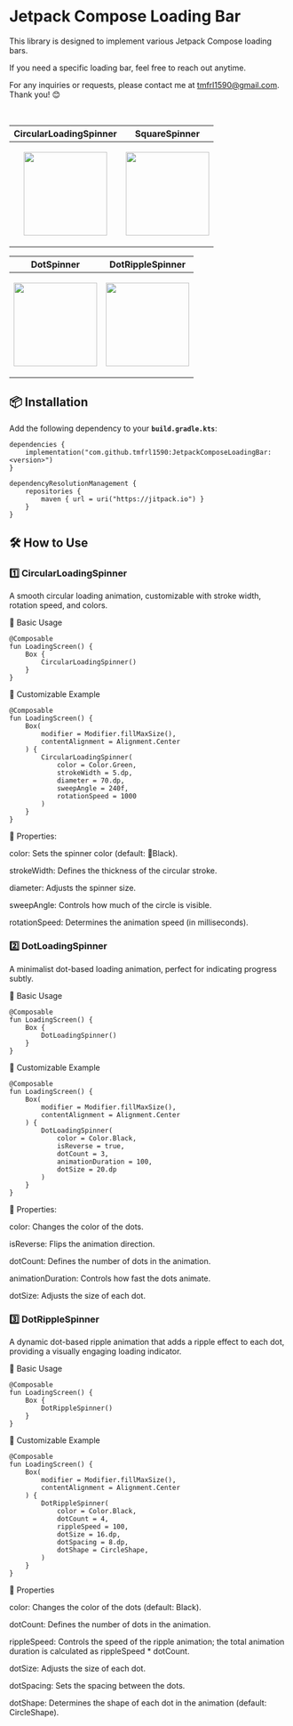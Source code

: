 # Jetpack Compose Loading Bar
This library is designed to implement various Jetpack Compose loading bars.

If you need a specific loading bar, feel free to reach out anytime.

For any inquiries or requests, please contact me at tmfrl1590@gmail.com. Thank you! 😊

<br>

| CircularLoadingSpinner | SquareSpinner |
|------------------------|--------------|
| <p align="center"><img src="https://github.com/user-attachments/assets/d62e186b-dbd2-458c-ac23-4a62e3c5bd60" width="150"></p> | <p align="center"><img src="https://github.com/user-attachments/assets/c9bfbe81-eb66-4fac-bb20-b8b22c59da55" width="150"></p> |

| DotSpinner | DotRippleSpinner |
|------------|------------------|
| <p align="center"><img src="https://github.com/user-attachments/assets/af4ea51f-e42e-4125-ae37-54726da93f3a" width="150"></p> | <p align="center"><img src="https://github.com/user-attachments/assets/ee878563-5f46-49ac-9bf0-d73da97ce427" width="150"></p> |




## 📦 Installation
Add the following dependency to your **`build.gradle.kts`**:

```
dependencies {
    implementation("com.github.tmfrl1590:JetpackComposeLoadingBar:<version>")
}
```

```
dependencyResolutionManagement {
    repositories {
        maven { url = uri("https://jitpack.io") }
    }
}
```

## 🛠 How to Use

### 1️⃣ CircularLoadingSpinner

A smooth circular loading animation, customizable with stroke width, rotation speed, and colors.

🔹 Basic Usage
```
@Composable
fun LoadingScreen() {
    Box {
        CircularLoadingSpinner()
    }
}
```
🔹 Customizable Example

```
@Composable
fun LoadingScreen() {
    Box(
        modifier = Modifier.fillMaxSize(),
        contentAlignment = Alignment.Center
    ) {
        CircularLoadingSpinner(
            color = Color.Green,
            strokeWidth = 5.dp,
            diameter = 70.dp,
            sweepAngle = 240f,
            rotationSpeed = 1000
        )
    }
}
```

🔹 Properties:

color: Sets the spinner color (default: Black).

strokeWidth: Defines the thickness of the circular stroke.

diameter: Adjusts the spinner size.

sweepAngle: Controls how much of the circle is visible.

rotationSpeed: Determines the animation speed (in milliseconds).


### 2️⃣ DotLoadingSpinner

A minimalist dot-based loading animation, perfect for indicating progress subtly.

🔹 Basic Usage
```
@Composable
fun LoadingScreen() {
    Box {
        DotLoadingSpinner()
    }
}
```
🔹 Customizable Example

```
@Composable
fun LoadingScreen() {
    Box(
        modifier = Modifier.fillMaxSize(),
        contentAlignment = Alignment.Center
    ) {
        DotLoadingSpinner(
            color = Color.Black,
            isReverse = true,
            dotCount = 3,
            animationDuration = 100,
            dotSize = 20.dp
        )
    }
}
```

🔹 Properties:

color: Changes the color of the dots.

isReverse: Flips the animation direction.

dotCount: Defines the number of dots in the animation.

animationDuration: Controls how fast the dots animate.

dotSize: Adjusts the size of each dot.


### 3️⃣ DotRippleSpinner

A dynamic dot-based ripple animation that adds a ripple effect to each dot, providing a visually engaging loading indicator.

🔹 Basic Usage
```
@Composable
fun LoadingScreen() {
    Box {
        DotRippleSpinner()
    }
}
```

🔹 Customizable Example

```
@Composable
fun LoadingScreen() {
    Box(
        modifier = Modifier.fillMaxSize(),
        contentAlignment = Alignment.Center
    ) {
        DotRippleSpinner(
            color = Color.Black,
            dotCount = 4,
            rippleSpeed = 100,
            dotSize = 16.dp,
            dotSpacing = 8.dp,
            dotShape = CircleShape,
        )
    }
}
```

🔹 Properties

color: Changes the color of the dots (default: Black).

dotCount: Defines the number of dots in the animation.

rippleSpeed: Controls the speed of the ripple animation; the total animation duration is calculated as rippleSpeed * dotCount.

dotSize: Adjusts the size of each dot.

dotSpacing: Sets the spacing between the dots.

dotShape: Determines the shape of each dot in the animation (default: CircleShape).




